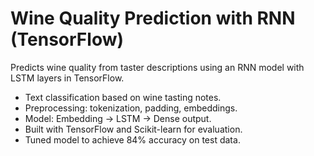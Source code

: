 # Wine Quality Prediction with RNN (TensorFlow)

Predicts wine quality from taster descriptions using an RNN model with LSTM layers in TensorFlow.
- Text classification based on wine tasting notes.
- Preprocessing: tokenization, padding, embeddings.
- Model: Embedding → LSTM → Dense output.
- Built with TensorFlow and Scikit-learn for evaluation.
- Tuned model to achieve 84% accuracy on test data.
  
